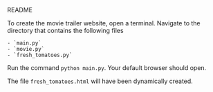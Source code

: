 README

To create the movie trailer website, open a terminal.
Navigate to the directory that contains the following files

	- `main.py`
	- `movie.py`
	- `fresh_tomatoes.py`

Run the command `python main.py`.
Your default browser should open.

The file `fresh_tomatoes.html` will have been dynamically created.
